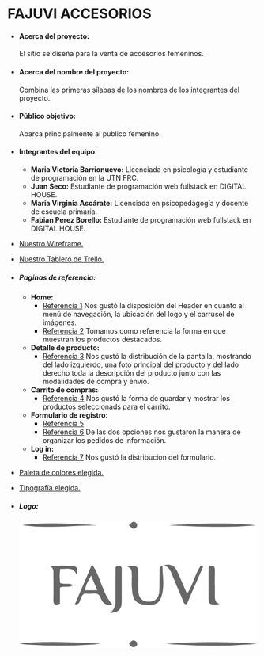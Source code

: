 # FAJUVI ACCESORIOS

- #### Acerca del proyecto:

  El sitio se diseña para la venta de accesorios femeninos.

- #### Acerca del nombre del proyecto:

  Combina las primeras sílabas de los nombres de los integrantes del proyecto.

- #### Público objetivo:

  Abarca principalmente al publico femenino.

- #### Integrantes del equipo:

  - **Maria Victoria Barrionuevo:** Licenciada en psicología y estudiante de programación en la UTN FRC.
  - **Juan Seco:** Estudiante de programación web fullstack en DIGITAL HOUSE.
  - **Maria Virginia Ascárate:** Licenciada en psicopedagogía y docente de escuela primaria.
  - **Fabian Perez Borello:** Estudiante de programación web fullstack en DIGITAL HOUSE.

- [Nuestro Wireframe.](https://www.figma.com/file/HpNkYkdznfn3IRT31SZdSh/FAJUVI---Grupo-05?node-id=0%3A1)

- [Nuestro Tablero de Trello.](https://trello.com/b/fQ6DKRLh/grupo05)

- ##### Paginas de referencia:

  - **Home:**
    - [Referencia 1](https://www.apatheia.com.ar/) Nos gustó la disposición del Header en cuanto al menú de navegación, la ubicación del logo y el carrusel de imágenes.
    - [Referencia 2](https://topacia2.mitiendanube.com/) Tomamos como referencia la forma en que muestran los productos destacados.
  - **Detalle de producto:**
    - [Referencia 3](https://danvico.com/productos/plato-de-sitio-individual/?variant=310055488/) Nos gustó la distribución de la pantalla, mostrando del lado izquierdo, una foto principal del producto y del lado derecho toda la descripción del producto junto con las modalidades de compra y envío.
  - **Carrito de compras:**
    - [Referencia 4](https://www.mercadolibre.com.ar/gz/cart) Nos gustó la forma de guardar y mostrar los productos seleccionads para el carrito.
  - **Formulario de registro:**
    - [Referencia 5](https://doloresiguacel.com/account/register/)
    - [Referencia 6](https://www.zara.com/ar/es/signup/) De las dos opciones nos gustaron la manera de organizar los pedidos de información.
  - **Log in:**
    - [Referencia 7](https://store.steampowered.com/login/?redir=%3Fl%3Dspanish&redir_ssl=1&snr=1_4_4__global-header/) Nos gustó la distribucion del formulario.

- [Paleta de colores elegida.](https://coolors.co/2a2c25-6d6f74-d6d6d6-71a2ae-83aeb8-9fbfc8)

- [Tipografía elegida.](https://fonts.google.com/share?selection.family=Lato:ital,wght@0,300;0,400;0,700;1,100|Roboto:ital,wght@0,400;0,700;1,300)

- ##### Logo:

  ![FAJUVI Logo](/Logo-Fajuvi.png)
